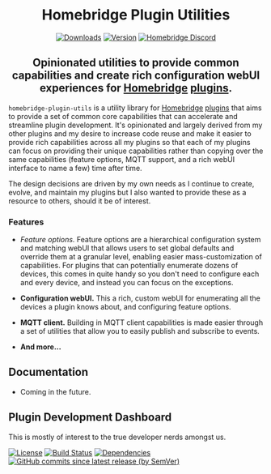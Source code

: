<SPAN ALIGN="CENTER" STYLE="text-align:center">
<DIV ALIGN="CENTER" STYLE="text-align:center">

# Homebridge Plugin Utilities
[![Downloads](https://img.shields.io/npm/dt/homebridge-plugin-utils?color=%230559C9&logo=icloud&logoColor=%23FFFFFF&style=for-the-badge)](https://www.npmjs.com/package/homebridge-plugin-utils)
[![Version](https://img.shields.io/npm/v/homebridge-plugin-utils?color=%230559C9&label=Latest%20Version&logo=homebridge&logoColor=%23FFFFFF&style=for-the-badge)](https://www.npmjs.com/package/homebridge-plugin-utils)
[![Homebridge Discord](https://img.shields.io/discord/432663330281226270?color=0559C9&label=Discord&logo=discord&logoColor=%23FFFFFF&style=for-the-badge)](https://discord.gg/QXqfHEW)

## Opinionated utilities to provide common capabilities and create rich configuration webUI experiences for [Homebridge](https://homebridge.io) [plugins](https://developers.homebridge.io).
</DIV>
</SPAN>

`homebridge-plugin-utils` is a utility library for [Homebridge](https://homebridge.io) [plugins](https://developers.homebridge.io) that aims to provide a set of common core capabilities that can accelerate and streamline plugin development. It's opinionated and largely derived from my other plugins and my desire to increase code reuse and make it easier to provide rich capabilities across all my plugins so that each of my plugins can focus on providing their unique capabilities rather than copying over the same capabilities (feature options, MQTT support, and a rich webUI interface to name a few) time after time.

The design decisions are driven by my own needs as I continue to create, evolve, and maintain my plugins but I also wanted to provide these as a resource to others, should it be of interest.

### Features

- **Feature options*.* Feature options are a hierarchical configuration system and matching webUI that allows users to set global defaults and override them at a granular level, enabling easier mass-customization of capabilities. For plugins that can potentially enumerate dozens of devices, this comes in quite handy so you don't need to configure each and every device, and instead you can focus on the exceptions.

- **Configuration webUI.** This a rich, custom webUI for enumerating all the devices a plugin knows about, and configuring feature options.

- **MQTT client.** Building in MQTT client capabilities is made easier through a set of utilities that allow you to easily publish and subscribe to events.

- **And more...**

## Documentation
* Coming in the future.

## Plugin Development Dashboard
This is mostly of interest to the true developer nerds amongst us.

[![License](https://img.shields.io/npm/l/homebridge-plugin-utils?color=%230559C9&logo=open%20source%20initiative&logoColor=%23FFFFFF&style=for-the-badge)](https://github.com/hjdhjd/homebridge-plugin-utils/blob/main/LICENSE.md)
[![Build Status](https://img.shields.io/github/actions/workflow/status/hjdhjd/homebridge-plugin-utils/ci.yml?branch=main&color=%230559C9&logo=github-actions&logoColor=%23FFFFFF&style=for-the-badge)](https://github.com/hjdhjd/homebridge-plugin-utils/actions?query=workflow%3A%22Continuous+Integration%22)
[![Dependencies](https://img.shields.io/librariesio/release/npm/homebridge-plugin-utils?color=%230559C9&logo=dependabot&style=for-the-badge)](https://libraries.io/npm/homebridge-plugin-utils)
[![GitHub commits since latest release (by SemVer)](https://img.shields.io/github/commits-since/hjdhjd/homebridge-plugin-utils/latest?color=%230559C9&logo=github&sort=semver&style=for-the-badge)](https://github.com/hjdhjd/homebridge-plugin-utils/commits/main)
